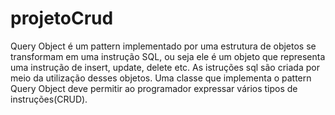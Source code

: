 ﻿projetoCrud
===========  

Query Object é um pattern implementado por uma estrutura de objetos 
se transformam em uma instrução SQL, ou seja ele é um objeto que representa 
uma instrução de insert, update, delete etc. As istruções sql são criada por
 meio da utilização desses objetos. Uma classe que implementa o pattern Query Object
deve permitir ao programador expressar vários tipos de instruções(CRUD).
